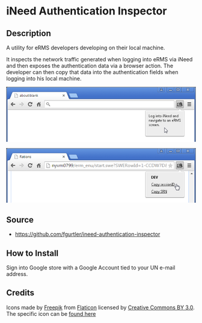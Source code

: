 iNeed Authentication Inspector
========================

Description
--------------
A utility for eRMS developers developing on their local machine.

It inspects the network traffic generated when logging into eRMS via iNeed and then exposes the authentication data via a browser action.  The developer can then copy that data into the authentication fields when logging into his local machine. 

![Screenshot before logging into eRMS](/img/2015-04-23%20Initial%20Screenshot%20small.png?raw=true "Screenshot before logging into eRMS")

![Screenshot after logging into eRMS](/img/2015-04-23%20After%20Logging%20In%20small.png?raw=true "Screenshot after logging into eRMS")

Source
--------------
- https://github.com/fgurtler/ineed-authentication-inspector

How to Install
--------------
Sign into Google store with a Google Account tied to your UN e-mail address.

Credits
--------------
Icons made by [Freepik](http://www.flaticon.com/authors/freepik) from [Flaticon](http://www.flaticon.com) licensed by [Creative Commons BY 3.0](http://creativecommons.org/licenses/by/3.0/). The specific icon can be [found here](http://www.flaticon.com/free-icon/locked-code_74876)
